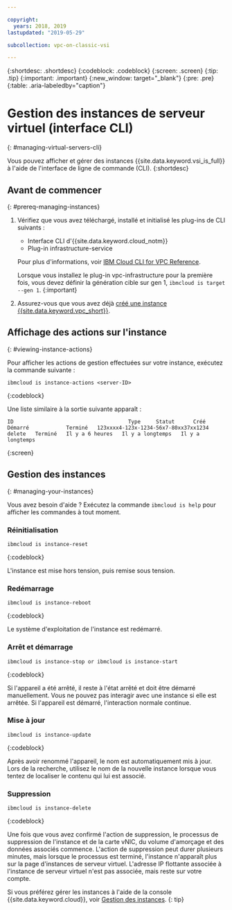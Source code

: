 ```yaml
---

copyright:
  years: 2018, 2019
lastupdated: "2019-05-29"

subcollection: vpc-on-classic-vsi

---
```


{:shortdesc: .shortdesc}
{:codeblock: .codeblock}
{:screen: .screen}
{:tip: .tip}
{:important: .important}
{:new_window: target="_blank"}
{:pre: .pre}
{:table: .aria-labeledby="caption"}


# Gestion des instances de serveur virtuel (interface CLI)
{: #managing-virtual-servers-cli}

Vous pouvez afficher et gérer des instances {{site.data.keyword.vsi_is_full}} à l'aide de l'interface de ligne de commande (CLI).
{:shortdesc}

## Avant de commencer
{: #prereq-managing-instances}

1. Vérifiez que vous avez téléchargé, installé et initialisé les plug-ins de CLI suivants :
    * Interface CLI d'{{site.data.keyword.cloud_notm}}
    * Plug-in infrastructure-service

   Pour plus d'informations, voir [IBM Cloud CLI for VPC Reference](/docs/vpc-infrastructure-cli-plugin?topic=vpc-infrastructure-cli-plugin-vpc-reference).
   
   Lorsque vous installez le plug-in vpc-infrastructure pour la première fois, vous devez définir la génération cible sur gen 1, `ibmcloud is target --gen 1`.
   {:important}
   
2. Assurez-vous que vous avez déjà [créé une instance {{site.data.keyword.vpc_short}}](/docs/vpc-on-classic?topic=vpc-on-classic-getting-started).

## Affichage des actions sur l'instance
{: #viewing-instance-actions}

Pour afficher les actions de gestion effectuées sur votre instance, exécutez la commande suivante :

```
ibmcloud is instance-actions <server-ID>
```
{:codeblock}

Une liste similaire à la sortie suivante apparaît :

```
ID                                     Type     Statut      Créé       Démarré            Terminé   123xxxx4-123x-1234-56x7-80xx37xx1234   delete   Terminé   Il y a 6 heures   Il y a longtemps   Il y a longtemps         
```
{:screen}

## Gestion des instances
{: #managing-your-instances}

Vous avez besoin d'aide ? Exécutez la commande `ibmcloud is help` pour afficher les commandes à tout moment.

### Réinitialisation  

```
ibmcloud is instance-reset
```
{:codeblock}

L'instance est mise hors tension, puis remise sous tension.  

### Redémarrage

```
ibmcloud is instance-reboot
```
{:codeblock}

Le système d'exploitation de l'instance est redémarré.  

### Arrêt et démarrage

```
ibmcloud is instance-stop or ibmcloud is instance-start
```
{:codeblock}

Si l'appareil a été arrêté, il reste à l'état arrêté et doit être démarré manuellement. Vous ne pouvez pas interagir avec une instance si elle est arrêtée. Si l'appareil est démarré, l'interaction normale continue. 

### Mise à jour

```
ibmcloud is instance-update
```
{:codeblock}

Après avoir renommé l'appareil, le nom est automatiquement mis à jour. Lors de la recherche, utilisez le nom de la nouvelle instance lorsque vous tentez de localiser le contenu qui lui est associé. 

### Suppression

```
ibmcloud is instance-delete
```
{:codeblock}

Une fois que vous avez confirmé l'action de suppression, le processus de suppression de l'instance et de la carte vNIC, du volume d'amorçage et des données associés commence. L'action de suppression peut durer plusieurs minutes, mais lorsque le processus est terminé, l'instance n'apparaît plus sur la page d'instances de serveur virtuel. L'adresse IP flottante associée à l'instance de serveur virtuel n'est pas associée, mais reste sur votre compte.

Si vous préférez gérer les instances à l'aide de la console {{site.data.keyword.cloud}}, voir [Gestion des instances](/docs/vpc-on-classic-vsi?topic=vpc-on-classic-vsi-managing-virtual-server-instances#managing-virtual-server-instances).
{: tip}
